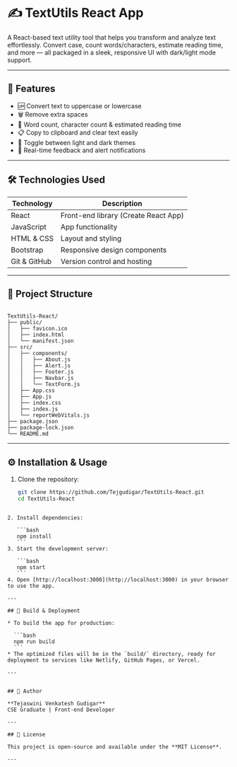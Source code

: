 # ✍️ TextUtils React App

A React-based text utility tool that helps you transform and analyze text effortlessly. Convert case, count words/characters, estimate reading time, and more — all packaged in a sleek, responsive UI with dark/light mode support.

---

## 🚀 Features

- 🆙 Convert text to uppercase or lowercase  
- 🗑️ Remove extra spaces  
- 🧮 Word count, character count & estimated reading time  
- 📋 Copy to clipboard and clear text easily  
- 🌙 Toggle between light and dark themes  
- 🎯 Real-time feedback and alert notifications

---

## 🛠️ Technologies Used

| Technology        | Description                         |
|-------------------|--------------------------------------|
| React             | Front-end library (Create React App) |
| JavaScript        | App functionality                    |
| HTML & CSS        | Layout and styling                   |
| Bootstrap         | Responsive design components         |
| Git & GitHub      | Version control and hosting          |

---

## 📂 Project Structure

```

TextUtils‑React/
├── public/
│   ├── favicon.ico
│   ├── index.html
│   └── manifest.json
├── src/
│   ├── components/
│   │   ├── About.js
│   │   ├── Alert.js
│   │   ├── Footer.js
│   │   ├── Navbar.js
│   │   └── TextForm.js
│   ├── App.css
│   ├── App.js
│   ├── index.css
│   ├── index.js
│   └── reportWebVitals.js
├── package.json
├── package-lock.json
└── README.md

````

---

## ⚙️ Installation & Usage

1. Clone the repository:
   ```bash
   git clone https://github.com/Tejgudigar/TextUtils-React.git
   cd TextUtils-React
````

2. Install dependencies:

   ```bash
   npm install
   ```
3. Start the development server:

   ```bash
   npm start
   ```
4. Open [http://localhost:3000](http://localhost:3000) in your browser to use the app.

---

## 🧪 Build & Deployment

* To build the app for production:

  ```bash
  npm run build
  ```
* The optimized files will be in the `build/` directory, ready for deployment to services like Netlify, GitHub Pages, or Vercel.

---


## 👤 Author

**Tejaswini Venkatesh Gudigar**
CSE Graduate | Front-end Developer

---

## 📄 License

This project is open-source and available under the **MIT License**.

---

